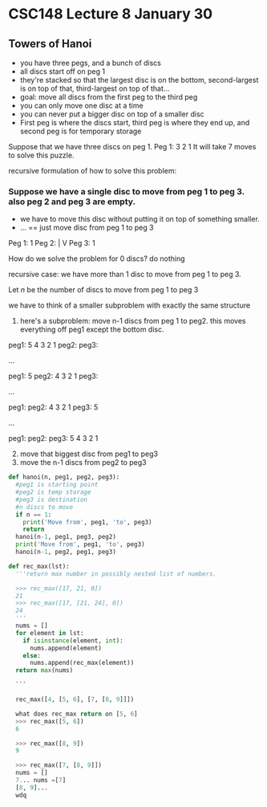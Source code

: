 # CSC148 Lecture 8 January 30

## Towers of Hanoi
- you have three pegs, and a bunch of discs
- all discs start off on peg 1
- they're stacked so that the largest disc is on the bottom, second-largest is on top of that, third-largest on top of that...
- goal: move all discs from the first peg to the third peg
- you can only move one disc at a time
- you can never put a bigger disc on top of a smaller disc
- First peg is where the discs start, third peg is where they end up, and second peg is for temporary storage

Suppose that we have three discs on peg 1.
Peg 1: 3 2 1
It will take 7 moves to solve this puzzle.

recursive formulation of how to solve this problem:

###  Suppose we have a single disc to move from peg 1 to peg 3. also peg 2 and peg 3 are empty.
- we have to move this disc without putting it on top of something smaller.
- ... == just move disc from peg 1  to peg 3

Peg 1: 1
Peg 2: |
       V
Peg 3: 1

How do we solve the problem for 0 discs?
do nothing

recursive case: we have more than 1 disc to move from peg 1 to peg 3.

Let _n_ be the number of discs to move from peg 1 to peg 3

we have to think of a smaller subproblem with exactly the same structure

1. here's a subproblem: move n-1 discs from peg 1 to peg2.
this moves everything off peg1 except the bottom disc.

peg1: 5 4 3 2 1
peg2:
peg3:

...

peg1: 5
peg2: 4 3 2 1
peg3:

...

peg1:
peg2: 4 3 2 1
peg3: 5

...

peg1:
peg2:
peg3: 5 4 3 2 1

2. move that biggest disc from peg1 to peg3
3. move the n-1 discs from peg2 to peg3

```python
def hanoi(n, peg1, peg2, peg3):
  #peg1 is starting point
  #peg2 is temp storage
  #peg3 is destination
  #n discs to move
  if n == 1:
    print('Move from', peg1, 'to', peg3)
    return
  hanoi(n-1, peg1, peg3, peg2)
  print('Move from', peg1, 'to', peg3)
  hanoi(n-1, peg2, peg1, peg3)
```

  ```python
  def rec_max(lst):
    '''return max number in possibly nested list of numbers.

    >>> rec_max([17, 21, 0])
    21
    >>> rec_max([17, [21, 24], 0])
    24
    '''
    nums = []
    for element in lst:
      if isinstance(element, int):
        nums.append(element)
      else:
        nums.append(rec_max(element))
    return max(nums)

    ```

    rec_max([4, [5, 6], [7, [8, 9]]])

    what does rec_max return on [5, 6]
    >>> rec_max([5, 6])
    6

    >>> rec_max([8, 9])
    9

    >>> rec_max([7, [8, 9]])
    nums = []
    7... nums =[7]
    [8, 9]...   
    wdq
